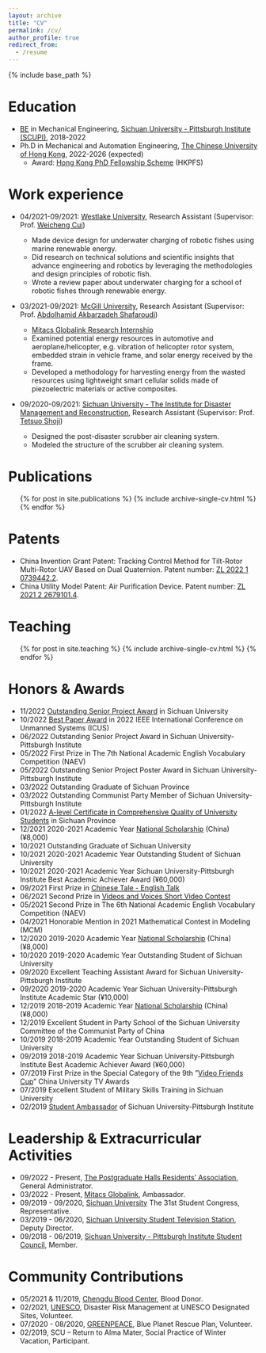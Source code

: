 ```yaml
---
layout: archive
title: "CV"
permalink: /cv/
author_profile: true
redirect_from:
  - /resume
---
```


{% include base_path %}

Education
======
* [BE](http://Liuchao-JIN.github.io/files/JLC_BE.pdf) in Mechanical Engineering, [Sichuan University - Pittsburgh Institute (SCUPI)](https://scupi.scu.edu.cn/en/), 2018-2022
* Ph.D in Mechanical and Automation Engineering, [The Chinese University of Hong Kong](https://www.cuhk.edu.hk/english/index.html), 2022-2026 (expected)
  * Award: [Hong Kong PhD Fellowship Scheme](https://cerg1.ugc.edu.hk/hkpfs/index.html) (HKPFS)

Work experience
======
* 04/2021-09/2021: [Westlake University](https://en.westlake.edu.cn/), Research Assistant (Supervisor: Prof. [Weicheng Cui](https://en.westlake.edu.cn/faculty/weicheng-cui.html))
  * Made device design for underwater charging of robotic fishes using marine renewable energy.
  * Did research on technical solutions and scientific insights that advance engineering and robotics by leveraging the methodologies and design principles of robotic fish.
  * Wrote a review paper about underwater charging for a school of robotic fishes through renewable energy.

* 03/2021-09/2021: [McGill University](https://www.mcgill.ca/), Research Assistant (Supervisor: Prof. [Abdolhamid Akbarzadeh Shafaroudi](https://www.mcgill.ca/bioeng/faculty-and-staff/academic-staff/abdolhamid-akbarzadeh-shafaroudi))
  * [Mitacs Globalink Research Internship](https://www.mitacs.ca/en/programs/globalink/globalink-research-internship)
  * Examined potential energy resources in automotive and aeroplane/helicopter, e.g. vibration of helicopter rotor system, embedded strain in vehicle frame, and solar energy received by the frame.
  * Developed a methodology for harvesting energy from the wasted resources using lightweight smart cellular solids made of piezoelectric materials or active composites.

* 09/2020-09/2021: [Sichuan University - The Institute for Disaster Management and Reconstruction](https://idmr.scu.edu.cn/index.htm), Research Assistant (Supervisor: Prof. [Tetsuo Shoji](http://www.bureau.tohoku.ac.jp/koho/pub/tdp2008/pdf_e/tetsuo_shoji.pdf))
    * Designed the post-disaster scrubber air cleaning system.
    * Modeled the structure of the scrubber air cleaning system.


Publications
======
  <ul>{% for post in site.publications %}
    {% include archive-single-cv.html %}
  {% endfor %}</ul>


Patents
======
* China Invention Grant Patent: Tracking Control Method for Tilt-Rotor Multi-Rotor UAV Based on Dual Quaternion. Patent number: [ZL 2022 1 0739442.2](http://Liuchao-JIN.github.io/files/Patent_2022.pdf).
* China Utility Model Patent: Air Purification Device. Patent number: [ZL 2021 2 2679101.4](http://Liuchao-JIN.github.io/files/Patent_2021.pdf).

<!-- Talks
======
  <ul>{% for post in site.talks %}
    {% include archive-single-talk-cv.html %}
  {% endfor %}</ul> -->

Teaching
======
  <ul>{% for post in site.teaching %}
    {% include archive-single-cv.html %}
  {% endfor %}</ul>

Honors & Awards
======
* 11/2022 [Outstanding Senior Project Award](http://Liuchao-JIN.github.io/files/Award/2022_UniOutSP.pdf) in Sichuan University
* 10/2022 [Best Paper Award](http://Liuchao-JIN.github.io/files/Award/2022_BestPaper.pdf) in 2022 IEEE International Conference on Unmanned Systems (ICUS)
* 06/2022 Outstanding Senior Project Award in Sichuan University-Pittsburgh Institute
* 05/2022 First Prize in The 7th National Academic English Vocabulary Competition (NAEV)
* 05/2022 Outstanding Senior Project Poster Award in Sichuan University-Pittsburgh Institute
* 03/2022 Outstanding Graduate of Sichuan Province
* 03/2022 Outstanding Communist Party Member of Sichuan University-Pittsburgh Institute
* 01/2022 [A-level Certificate in Comprehensive Quality of University Students](http://Liuchao-JIN.github.io/files/Award/2022_ZongA.pdf) in Sichuan Province
* 12/2021 2020-2021 Academic Year [National Scholarship](https://xsc.scu.edu.cn/WebSite/XG/Home/Detail?npVCXJmTU-kgkhPQEX1DodXwoRsKACEqWkvleYpUOwbYYYXlCbPoJtOgCnPcINVqfIpqw504IvZty7AogOkNAw==.shtml) (China) (¥8,000)
* 10/2021 Outstanding Graduate of Sichuan University
* 10/2021 2020-2021 Academic Year Outstanding Student of Sichuan University
* 10/2021 2020-2021 Academic Year Sichuan University-Pittsburgh Institute Best Academic Achiever Award (¥60,000)
* 09/2021 First Prize in [Chinese Tale - English Talk](https://scupi.scu.edu.cn/activities/%e4%b8%ad%e6%96%87%e8%a5%bf%e8%ae%b2%e6%bc%94%e8%ae%b2%e6%af%94%e8%b5%9b)
* 06/2021 Second Prize in [Videos and Voices Short Video Contest](https://scupi.scu.edu.cn/activities/%e5%af%bb%e5%a3%b0%e8%a7%85%e5%bd%b1%e7%9f%ad%e8%a7%86%e9%a2%91%e5%88%9b%e4%bd%9c%e5%a4%a7%e8%b5%9b)
* 05/2021 Second Prize in The 6th National Academic English Vocabulary Competition (NAEV)
* 04/2021 Honorable Mention in 2021 Mathematical Contest in Modeling (MCM)
* 12/2020 2019-2020 Academic Year [National Scholarship](https://xsc.scu.edu.cn/WebSite/XG/Home/Detail?npVCXJmTU-kgkhPQEX1DodTewoFgvtvkDRUuabObDxRckNeLLNJJtDkRK_oha-ac-2oU7cwjNYHUJQV-a7U-mQ==.shtml) (China) (¥8,000)
* 10/2020 2019-2020 Academic Year Outstanding Student of Sichuan University
* 09/2020 Excellent Teaching Assistant Award for Sichuan University-Pittsburgh Institute
* 09/2020 2019-2020 Academic Year Sichuan University-Pittsburgh Institute Academic Star (¥10,000)
* 12/2019 2018-2019 Academic Year [National Scholarship](http://Liuchao-JIN.github.io/files/Award/2019_NationalScholarship.pdf) (China) (¥8,000)
* 12/2019 Excellent Student in Party School of the Sichuan University Committee of the Communist Party of China
* 10/2019 2018-2019 Academic Year Outstanding Student of Sichuan University
* 09/2019 2018-2019 Academic Year Sichuan University-Pittsburgh Institute Best Academic Achiever Award (¥60,000)
* 07/2019 First Prize in the Special Category of the 9th ”[Video Friends Cup](https://mp.weixin.qq.com/s/LDRg9gwwwKdUBDOkBet5CQ)” China University TV Awards
* 07/2019 Excellent Student of Military Skills Training in Sichuan University
* 02/2019 [Student Ambassador](http://Liuchao-JIN.github.io/files/Award/2019_SCUPIAmb.pdf) of Sichuan University-Pittsburgh Institute

Leadership & Extracurricular Activities
======
* 09/2022 - Present, [The Postgraduate Halls Residents’ Association](http://www.pgh.cuhk.edu.hk/about/pgh-residents-association/), General Administrator.
* 03/2022 - Present, [Mitacs Globalink](https://www.mitacs.ca/en/programs/globalink), Ambassador.
* 09/2019 - 09/2020, [Sichuan University](https://en.scu.edu.cn/) The 31st Student Congress, Representative.
* 03/2019 - 06/2020, [Sichuan University Student Television Station](https://space.bilibili.com/174898254?spm_id_from=333.337.0.0), Deputy Director.
* 09/2018 - 06/2019, [Sichuan University - Pittsburgh Institute Student Council](https://scupi.scu.edu.cn/en/campus-life/student-organizations), Member.

Community Contributions
======
* 05/2021 & 11/2019, [Chengdu Blood Center](http://cdwjw.chengdu.gov.cn/cdwjw/zsdw/2022-02/17/content_f402eac1ea4148c7ab930d09da21870c.shtml), Blood Donor.
* 02/2021, [UNESCO](https://www.unesco.org/en), Disaster Risk Management at UNESCO Designated Sites, Volunteer.
* 07/2020 - 08/2020, [GREENPEACE](https://www.greenpeace.org/international/), Blue Planet Rescue Plan, Volunteer.
* 02/2019, SCU – Return to Alma Mater, Social Practice of Winter Vacation, Participant.
